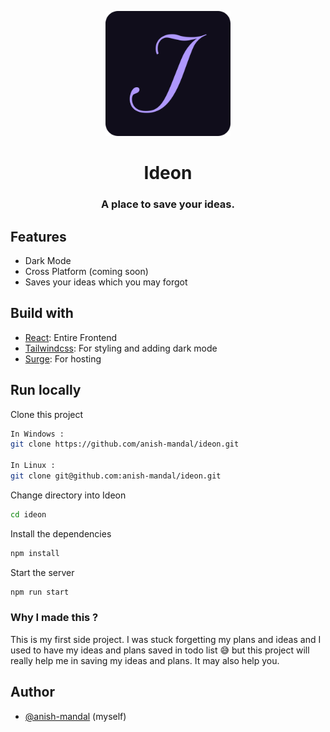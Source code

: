 <p align="center">
  <img height="200px" width="200px" src="public/images/android-chrome-512x512.png">
</p>

<h1 align="center">Ideon</h1>
<h3 align="center">A place to save your ideas.</h3>

## Features
- Dark Mode
- Cross Platform (coming soon)
- Saves your ideas which you may forgot

## Build with
- [React](https://reactjs.org/): Entire Frontend
- [Tailwindcss](https://tailwindcss.com/): For styling and adding dark mode
- [Surge](https://surge.sh/): For hosting

## Run locally
Clone this project
```bash
In Windows :
git clone https://github.com/anish-mandal/ideon.git

In Linux :
git clone git@github.com:anish-mandal/ideon.git
```

Change directory into Ideon
```bash
cd ideon
```

Install the dependencies
```bash
npm install
```

Start the server
```bash
npm run start
```

### Why I made this ?
This is my first side project. I was stuck forgetting my plans and ideas and I used to have my ideas and plans saved in todo list 😅
but this project will really help me in saving my ideas and plans. It may also help you.

## Author
- [@anish-mandal](https://github.com/anish-mandal) (myself)